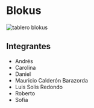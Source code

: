 # Blokus
![tablero blokus](https://upload.wikimedia.org/wikipedia/commons/thumb/1/16/BlockusFinalBoardCloseUp.jpg/245px-BlockusFinalBoardCloseUp.jpg)

## Integrantes
- Andrés
- Carolina
- Daniel
- Mauricio Calderón Barazorda
- Luis Solis Redondo
- Roberto
- Sofia

